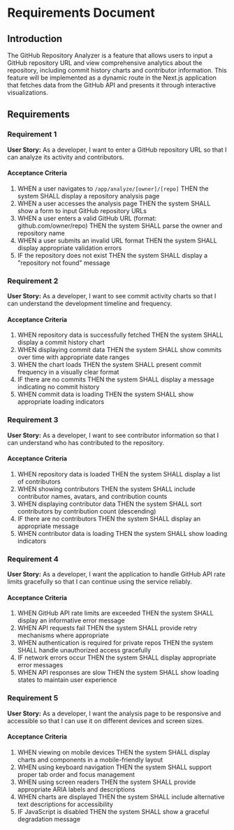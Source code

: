 # Requirements Document

## Introduction

The GitHub Repository Analyzer is a feature that allows users to input a GitHub repository URL and view comprehensive analytics about the repository, including commit history charts and contributor information. This feature will be implemented as a dynamic route in the Next.js application that fetches data from the GitHub API and presents it through interactive visualizations.

## Requirements

### Requirement 1

**User Story:** As a developer, I want to enter a GitHub repository URL so that I can analyze its activity and contributors.

#### Acceptance Criteria

1. WHEN a user navigates to `/app/analyze/[owner]/[repo]` THEN the system SHALL display a repository analysis page
2. WHEN a user accesses the analysis page THEN the system SHALL show a form to input GitHub repository URLs
3. WHEN a user enters a valid GitHub URL (format: github.com/owner/repo) THEN the system SHALL parse the owner and repository name
4. WHEN a user submits an invalid URL format THEN the system SHALL display appropriate validation errors
5. IF the repository does not exist THEN the system SHALL display a "repository not found" message

### Requirement 2

**User Story:** As a developer, I want to see commit activity charts so that I can understand the development timeline and frequency.

#### Acceptance Criteria

1. WHEN repository data is successfully fetched THEN the system SHALL display a commit history chart
2. WHEN displaying commit data THEN the system SHALL show commits over time with appropriate date ranges
3. WHEN the chart loads THEN the system SHALL present commit frequency in a visually clear format
4. IF there are no commits THEN the system SHALL display a message indicating no commit history
5. WHEN commit data is loading THEN the system SHALL show appropriate loading indicators

### Requirement 3

**User Story:** As a developer, I want to see contributor information so that I can understand who has contributed to the repository.

#### Acceptance Criteria

1. WHEN repository data is loaded THEN the system SHALL display a list of contributors
2. WHEN showing contributors THEN the system SHALL include contributor names, avatars, and contribution counts
3. WHEN displaying contributor data THEN the system SHALL sort contributors by contribution count (descending)
4. IF there are no contributors THEN the system SHALL display an appropriate message
5. WHEN contributor data is loading THEN the system SHALL show loading indicators

### Requirement 4

**User Story:** As a developer, I want the application to handle GitHub API rate limits gracefully so that I can continue using the service reliably.

#### Acceptance Criteria

1. WHEN GitHub API rate limits are exceeded THEN the system SHALL display an informative error message
2. WHEN API requests fail THEN the system SHALL provide retry mechanisms where appropriate
3. WHEN authentication is required for private repos THEN the system SHALL handle unauthorized access gracefully
4. IF network errors occur THEN the system SHALL display appropriate error messages
5. WHEN API responses are slow THEN the system SHALL show loading states to maintain user experience

### Requirement 5

**User Story:** As a developer, I want the analysis page to be responsive and accessible so that I can use it on different devices and screen sizes.

#### Acceptance Criteria

1. WHEN viewing on mobile devices THEN the system SHALL display charts and components in a mobile-friendly layout
2. WHEN using keyboard navigation THEN the system SHALL support proper tab order and focus management
3. WHEN using screen readers THEN the system SHALL provide appropriate ARIA labels and descriptions
4. WHEN charts are displayed THEN the system SHALL include alternative text descriptions for accessibility
5. IF JavaScript is disabled THEN the system SHALL show a graceful degradation message